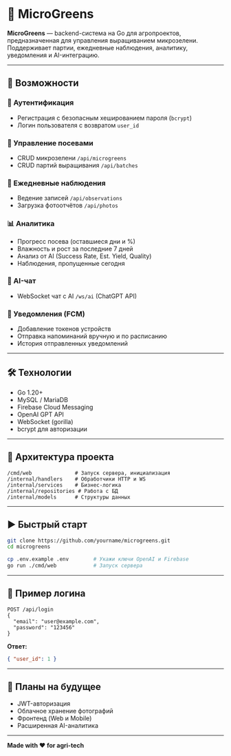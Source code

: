 
# 🌱 MicroGreens

**MicroGreens** — backend-система на Go для агропроектов, предназначенная для управления выращиванием микрозелени. Поддерживает партии, ежедневные наблюдения, аналитику, уведомления и AI-интеграцию.

---

## 🚀 Возможности

### 🔐 Аутентификация
- Регистрация с безопасным хешированием пароля (`bcrypt`)
- Логин пользователя с возвратом `user_id`

### 🌿 Управление посевами
- CRUD микрозелени `/api/microgreens`
- CRUD партий выращивания `/api/batches`

### 📆 Ежедневные наблюдения
- Ведение записей `/api/observations`
- Загрузка фотоотчётов `/api/photos`

### 📊 Аналитика
- Прогресс посева (оставшиеся дни и %)
- Влажность и рост за последние 7 дней
- Анализ от AI (Success Rate, Est. Yield, Quality)
- Наблюдения, пропущенные сегодня

### 🤖 AI-чат
- WebSocket чат с AI `/ws/ai` (ChatGPT API)

### 🔔 Уведомления (FCM)
- Добавление токенов устройств
- Отправка напоминаний вручную и по расписанию
- История отправленных уведомлений

---

## 🛠️ Технологии

- Go 1.20+
- MySQL / MariaDB
- Firebase Cloud Messaging
- OpenAI GPT API
- WebSocket (gorilla)
- bcrypt для авторизации

---

## 📂 Архитектура проекта

```
/cmd/web              # Запуск сервера, инициализация
/internal/handlers    # Обработчики HTTP и WS
/internal/services    # Бизнес-логика
/internal/repositories # Работа с БД
/internal/models      # Структуры данных
```

---

## ▶️ Быстрый старт

```bash
git clone https://github.com/yourname/microgreens.git
cd microgreens

cp .env.example .env        # Укажи ключи OpenAI и Firebase
go run ./cmd/web            # Запуск сервера
```

---

## 📩 Пример логина

```http
POST /api/login
{
  "email": "user@example.com",
  "password": "123456"
}
```

**Ответ:**
```json
{ "user_id": 1 }
```

---

## 🧠 Планы на будущее

- JWT-авторизация
- Облачное хранение фотографий
- Фронтенд (Web и Mobile)
- Расширенная AI-аналитика

---

**Made with ❤️ for agri-tech**
